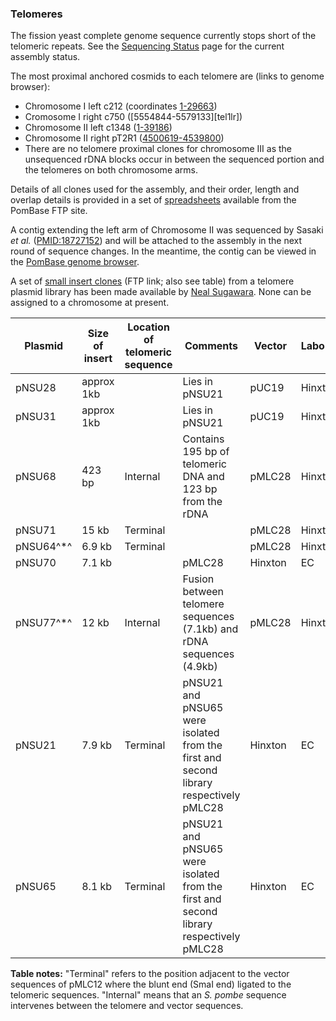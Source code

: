 ### Telomeres

The fission yeast complete genome sequence currently stops short of the
telomeric repeats. See the [Sequencing Status](status/sequencing-status) 
page for the current assembly status.

The most proximal anchored cosmids to each telomere are (links
to genome browser):

-   Chromosome I left c212 (coordinates [1-29663][tel1l])
-   Cromosome I right c750 ([5554844-5579133][tel1lr])
-   Chromosome II left c1348 ([1-39186][tel2l])
-   Chromosome II right pT2R1 ([4500619-4539800][tel2r])
-   There are no telomere proximal clones for chromosome III as the
    unsequenced rDNA blocks occur in between the sequenced portion and
    the telomeres on both chromosome arms.

Details of all clones used for the assembly, and their order, length and
overlap details is provided in a set of
[spreadsheets](ftp://ftp.pombase.org/archive/Cosmid_assembly_data/)
available from the PomBase FTP site.

A contig extending the left arm of Chromosome II was sequenced by
Sasaki *et al.*
([PMID:18727152](http://www.ncbi.nlm.nih.gov/pubmed?term=18727152))
and will be attached to the assembly in the next round of sequence
changes. In the meantime, the contig can be viewed in the
[PomBase genome browser][telgap].

A set of [small insert clones](ftp://ftp.sanger.ac.uk/pub/yeast/sequences/pombe/telomeres/)
(FTP link; also see table) from a telomere plasmid library has been
made available by [Neal Sugawara](mailto:sugawara@hydra.rose.brandeis.edu). None can be
assigned to a chromosome at present.

Plasmid|Size of insert|Location of telomeric sequence|Comments|Vector|Laboratory|Funded by|Stage
-------|--------------|------------------------------|--------|------|----------|---------|-----
pNSU28|approx 1kb| |Lies in pNSU21|pUC19|Hinxton|EC|finished
pNSU31|approx 1kb| |Lies in pNSU21|pUC19|Hinxton|EC|finished
pNSU68|423 bp|Internal|Contains 195 bp of telomeric DNA and 123 bp from the rDNA|pMLC28|Hinxton|EC|finished
pNSU71|15 kb|Terminal| |pMLC28|Hinxton|EC|finished
pNSU64^\*^|6.9 kb|Terminal| |pMLC28|Hinxton|EC|finished
pNSU70|7.1 kb| |pMLC28|Hinxton|EC|finished
pNSU77^\*^|12 kb|Internal|Fusion between telomere sequences (7.1kb) and rDNA sequences (4.9kb)|pMLC28|Hinxton|EC|finished
pNSU21|7.9 kb|Terminal|pNSU21 and pNSU65 were isolated from the first and second library respectively pMLC28|Hinxton|EC|finished
pNSU65|8.1 kb|Terminal|pNSU21 and pNSU65 were isolated from the first and second library respectively pMLC28|Hinxton|EC|finished

**Table notes:**
"Terminal" refers to the position adjacent to the vector sequences of
pMLC12 where the blunt end (SmaI end) ligated to the
telomeric sequences. "Internal" means that an *S. pombe*
sequence intervenes between the telomere and vector sequences.

[tel1l]: https://www.pombase.org/jbrowse/?loc=I%3A1..29664&tracks=DNA%2CPomBase%20forward%20strand%20features%2CPomBase%20reverse%20strand%20features&highlight=
[tel1r]: https://www.pombase.org/jbrowse/?loc=I%3A5554843..5579133&tracks=DNA%2CPomBase%20forward%20strand%20features%2CPomBase%20reverse%20strand%20features&highlight=
[tel2l]: https://www.pombase.org/jbrowse/?loc=II%3A1..39181&tracks=DNA%2CPomBase%20forward%20strand%20features%2CPomBase%20reverse%20strand%20features&highlight=
[tel2r]: https://www.pombase.org/jbrowse/?loc=II%3A4500628..4539804&tracks=DNA%2CPomBase%20forward%20strand%20features%2CPomBase%20reverse%20strand%20features&highlight=
[telgap]: https://www.pombase.org/jbrowse/?loc=chr_II_telomeric_gap%3A2002..18001&tracks=DNA%2CPomBase%20forward%20strand%20features%2CPomBase%20reverse%20strand%20features&highlight=
